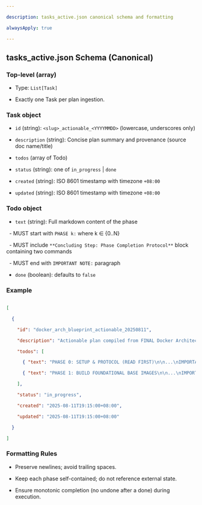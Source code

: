 ```yaml
---

description: tasks_active.json canonical schema and formatting

alwaysApply: true

---
```


## tasks_active.json Schema (Canonical)

  

### Top-level (array)

- Type: `List[Task]`

- Exactly one Task per plan ingestion.

  

### Task object

- `id` (string): `<slug>_actionable_<YYYYMMDD>` (lowercase, underscores only)

- `description` (string): Concise plan summary and provenance (source doc name/title)

- `todos` (array of Todo)

- `status` (string): one of `in_progress` | `done`

- `created` (string): ISO 8601 timestamp with timezone `+08:00`

- `updated` (string): ISO 8601 timestamp with timezone `+08:00`

  

### Todo object

- `text` (string): Full markdown content of the phase

  - MUST start with `PHASE k:` where k ∈ {0..N}

  - MUST include `**Concluding Step: Phase Completion Protocol**` block containing two commands

  - MUST end with `IMPORTANT NOTE:` paragraph

- `done` (boolean): defaults to `false`

  

### Example

```json

[

  {

    "id": "docker_arch_blueprint_actionable_20250811",

    "description": "Actionable plan compiled from FINAL Docker Architecture Blueprint (frozen source).",

    "todos": [

      { "text": "PHASE 0: SETUP & PROTOCOL (READ FIRST)\n\n...\nIMPORTANT NOTE: ...", "done": false },

      { "text": "PHASE 1: BUILD FOUNDATIONAL BASE IMAGES\n\n...\nIMPORTANT NOTE: ...", "done": false }

    ],

    "status": "in_progress",

    "created": "2025-08-11T19:15:00+08:00",

    "updated": "2025-08-11T19:15:00+08:00"

  }

]

```

  

### Formatting Rules

- Preserve newlines; avoid trailing spaces.

- Keep each phase self-contained; do not reference external state.

- Ensure monotonic completion (no undone after a done) during execution.